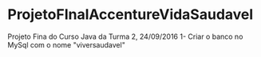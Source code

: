 # ProjetoFInalAccentureVidaSaudavel
Projeto Fina do Curso Java da Turma 2, 24/09/2016
1- Criar o banco no MySql com o nome "viversaudavel"
